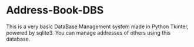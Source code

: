 # Address-Book-DBS
This is a very basic DataBase Management system made in Python Tkinter, powered by sqlite3. You can manage addresses of others using this database. 

